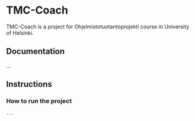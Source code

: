 # TMC-Coach

TMC-Coach is a project for Ohjelmistotuotantoprojekti course in University of Helsinki.

## Documentation

...

## Instructions

### How to run the project

```sh
...
```

